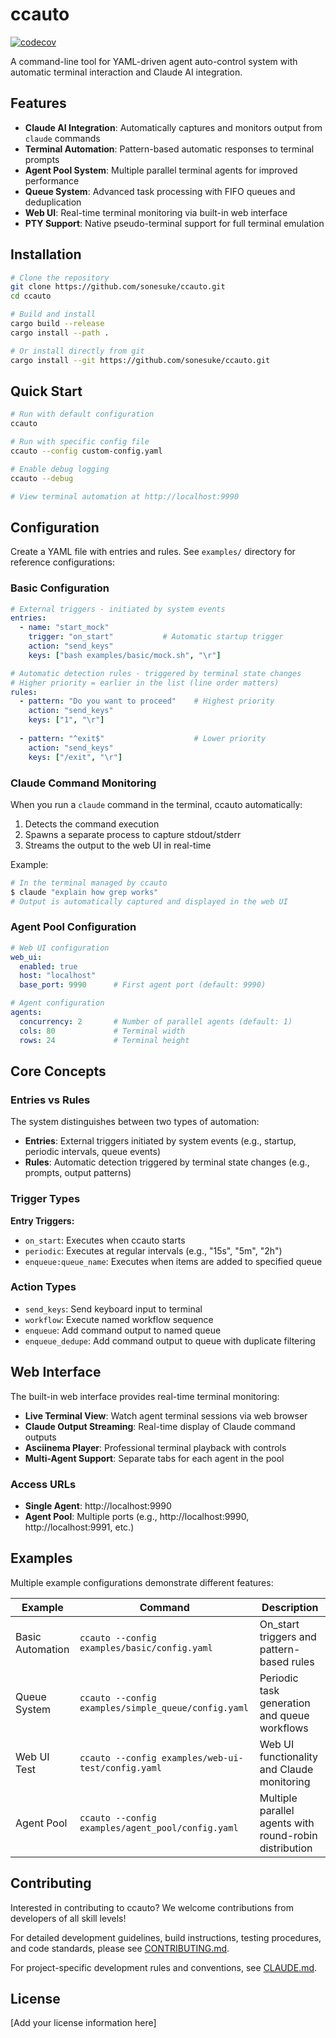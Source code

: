# ccauto

[![codecov](https://codecov.io/github/sonesuke/ccauto/graph/badge.svg?token=4YGL6PWD3C)](https://codecov.io/github/sonesuke/ccauto)

A command-line tool for YAML-driven agent auto-control system with automatic terminal interaction and Claude AI integration.

## Features

- **Claude AI Integration**: Automatically captures and monitors output from `claude` commands
- **Terminal Automation**: Pattern-based automatic responses to terminal prompts
- **Agent Pool System**: Multiple parallel terminal agents for improved performance
- **Queue System**: Advanced task processing with FIFO queues and deduplication
- **Web UI**: Real-time terminal monitoring via built-in web interface
- **PTY Support**: Native pseudo-terminal support for full terminal emulation

## Installation

```bash
# Clone the repository
git clone https://github.com/sonesuke/ccauto.git
cd ccauto

# Build and install
cargo build --release
cargo install --path .

# Or install directly from git
cargo install --git https://github.com/sonesuke/ccauto.git
```

## Quick Start

```bash
# Run with default configuration
ccauto

# Run with specific config file
ccauto --config custom-config.yaml

# Enable debug logging
ccauto --debug

# View terminal automation at http://localhost:9990
```

## Configuration

Create a YAML file with entries and rules. See `examples/` directory for reference configurations:

### Basic Configuration
```yaml
# External triggers - initiated by system events
entries:
  - name: "start_mock"
    trigger: "on_start"           # Automatic startup trigger
    action: "send_keys"
    keys: ["bash examples/basic/mock.sh", "\r"]

# Automatic detection rules - triggered by terminal state changes
# Higher priority = earlier in the list (line order matters)
rules:
  - pattern: "Do you want to proceed"    # Highest priority
    action: "send_keys"
    keys: ["1", "\r"]
    
  - pattern: "^exit$"                    # Lower priority
    action: "send_keys"
    keys: ["/exit", "\r"]
```

### Claude Command Monitoring
When you run a `claude` command in the terminal, ccauto automatically:
1. Detects the command execution
2. Spawns a separate process to capture stdout/stderr
3. Streams the output to the web UI in real-time

Example:
```bash
# In the terminal managed by ccauto
$ claude "explain how grep works"
# Output is automatically captured and displayed in the web UI
```

### Agent Pool Configuration
```yaml
# Web UI configuration
web_ui:
  enabled: true
  host: "localhost"
  base_port: 9990      # First agent port (default: 9990)

# Agent configuration
agents:
  concurrency: 2       # Number of parallel agents (default: 1)
  cols: 80             # Terminal width
  rows: 24             # Terminal height
```

## Core Concepts

### Entries vs Rules

The system distinguishes between two types of automation:

- **Entries**: External triggers initiated by system events (e.g., startup, periodic intervals, queue events)
- **Rules**: Automatic detection triggered by terminal state changes (e.g., prompts, output patterns)

### Trigger Types

**Entry Triggers:**
- `on_start`: Executes when ccauto starts
- `periodic`: Executes at regular intervals (e.g., "15s", "5m", "2h")
- `enqueue:queue_name`: Executes when items are added to specified queue

### Action Types

- `send_keys`: Send keyboard input to terminal
- `workflow`: Execute named workflow sequence
- `enqueue`: Add command output to named queue
- `enqueue_dedupe`: Add command output to queue with duplicate filtering

## Web Interface

The built-in web interface provides real-time terminal monitoring:

- **Live Terminal View**: Watch agent terminal sessions via web browser
- **Claude Output Streaming**: Real-time display of Claude command outputs
- **Asciinema Player**: Professional terminal playback with controls
- **Multi-Agent Support**: Separate tabs for each agent in the pool

### Access URLs

- **Single Agent**: http://localhost:9990
- **Agent Pool**: Multiple ports (e.g., http://localhost:9990, http://localhost:9991, etc.)


## Examples

Multiple example configurations demonstrate different features:

| Example | Command | Description |
|---------|---------|-------------|
| Basic Automation | `ccauto --config examples/basic/config.yaml` | On_start triggers and pattern-based rules |
| Queue System | `ccauto --config examples/simple_queue/config.yaml` | Periodic task generation and queue workflows |
| Web UI Test | `ccauto --config examples/web-ui-test/config.yaml` | Web UI functionality and Claude monitoring |
| Agent Pool | `ccauto --config examples/agent_pool/config.yaml` | Multiple parallel agents with round-robin distribution |

## Contributing

Interested in contributing to ccauto? We welcome contributions from developers of all skill levels!

For detailed development guidelines, build instructions, testing procedures, and code standards, please see [CONTRIBUTING.md](CONTRIBUTING.md).

For project-specific development rules and conventions, see [CLAUDE.md](CLAUDE.md).

## License

[Add your license information here]